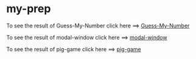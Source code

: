 # my-prep

To see the result of Guess-My-Number click here ==>
[Guess-My-Number](https://rajankumar19983.github.io/my-prep/Guess-My-Number/)

To see the result of modal-window click here ==>
[modal-window](https://rajankumar19983.github.io/my-prep/modal-window/)

To see the result of pig-game click here ==>
[pig-game](https://rajankumar19983.github.io/my-prep/pig-game/)